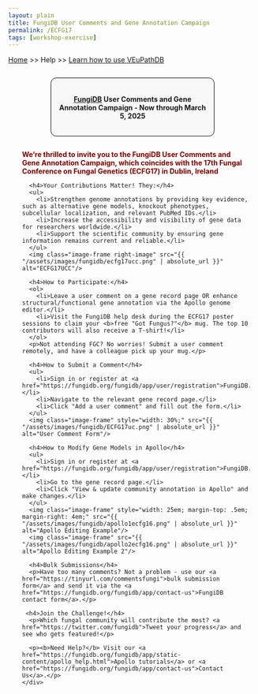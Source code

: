 ```yaml
---
layout: plain
title: FungiDB User Comments and Gene Annotation Campaign
permalink: /ECFG17
tags: [workshop-exercise]
---
```

<style>
  h1 {
    font-size: 2.5em;
  }
  div.contents {
    margin-left: 1em;
    margin-bottom: 3em;
  }
  div.workshop {
    margin: 2em 1em;
  }
  details summary, details ul {
    margin-top: 1em;
  }
  details summary {
    font-size: 120%;
    color: #069;
  }
  details p, details table {
    margin-left: 2em;
  }
  details table {
    margin-right: 6em;
  }
  table {
    margin-top: 1em;
    border-collapse: collapse;
  }
  tr.break td {
    background-color: #DCDCDC;
  }
  table.hor-minimalist-a {
    text-align: left;
  }
  table.hor-minimalist-a th {
    font-size: 110%;
    font-weight: 400;
    color: #039;
    border-bottom: 2px solid #6678b1;
    padding: 0.5em;
    text-align: left;
  }
  table.hor-minimalist-a tr {
    border-bottom: 1px solid #ddd;
  }
  table.hor-minimalist-a tr:hover td {
    color: #039; 
  }
  table.hor-minimalist-a td {
    color: #669; 
    padding: 0.5em;
    vertical-align: middle;
  }
  div.centered-title {
    border: 1px solid black;
    border-radius: 0.8em;
    text-align: center;
    margin: 2em auto;
    background: #F8F8F8;
    padding: 1em;
    max-width: 60%;
  }
  .image-frame {
    border: 4px solid #ccc;
    padding: 5px;
    background: #f9f9f9;
    display: block;
    margin: 1em auto;
    max-width: 100%;
  }
  .right-image {
    float: right;
    margin-left: 1.5em;
    width: 45%;
    display: block;
    clear: none;
  }
  .wide-left-image {
    display: block;
    margin: 1.5em 0;
    width: 80%;
  }
</style>

<p><a href="/">Home</a> >> Help >> <a href="/a/app/static-content/landing.html">Learn how to use VEuPathDB</a></p>

<div class="static-content">
  <div class="centered-title">     
    <h4><a href="https://fungidb.org">FungiDB</a> User Comments and Gene Annotation Campaign - Now through March 5, 2025</h4>
  </div>

  <div class="contents">
    <div class="workshop">
      <p style="color: maroon;"><b>We’re thrilled to invite you to the FungiDB User Comments and Gene Annotation Campaign, which coincides with the 17th Fungal Conference on Fungal Genetics (ECFG17) in Dublin, Ireland</b></p>
      
      <h4>Your Contributions Matter! They:</h4>
      <ul>
        <li>Strengthen genome annotations by providing key evidence, such as alternative gene models, knockout phenotypes, subcellular localization, and relevant PubMed IDs.</li>
        <li>Increase the accessibility and visibility of gene data for researchers worldwide.</li>
        <li>Support the scientific community by ensuring gene information remains current and reliable.</li>
      </ul>
      <img class="image-frame right-image" src="{{ "/assets/images/fungidb/ecfg17ucc.png" | absolute_url }}" alt="ECFG17UCC"/>

      <h4>How to Participate:</h4>
      <ol>
        <li>Leave a user comment on a gene record page OR enhance structural/functional gene annotation via the Apollo genome editor.</li>
        <li>Visit the FungiDB help desk during the ECFG17 poster sessions to claim your <b>free "Got Fungus?"</b> mug. The top 10 contributors will also receive a T-shirt!</li>
      </ol>
      <p>Not attending FGC? No worries! Submit a user comment remotely, and have a colleague pick up your mug.</p>

      <h4>How to Submit a Comment</h4>
      <ul>
        <li>Sign in or register at <a href="https://fungidb.org/fungidb/app/user/registration">FungiDB.org</a>.</li>
        <li>Navigate to the relevant gene record page.</li>
        <li>Click "Add a user comment" and fill out the form.</li>
      </ul>
      <img class="image-frame" style="width: 30%;" src="{{ "/assets/images/fungidb/ECFG17uc.png" | absolute_url }}" alt="User Comment Form"/>

      <h4>How to Modify Gene Models in Apollo</h4>
      <ul>
        <li>Sign in or register at <a href="https://fungidb.org/fungidb/app/user/registration">FungiDB.org</a>.</li>
        <li>Go to the gene record page.</li>
        <li>Click "View & update community annotation in Apollo" and make changes.</li>
      </ul>
      <img class="image-frame" style="width: 25em; margin-top: .5em; margin-right: 4em;" src="{{ "/assets/images/fungidb/apollo1ecfg16.png" | absolute_url }}" alt="Apollo Editing Example"/>
      <img class="image-frame" src="{{ "/assets/images/fungidb/apollo2ecfg16.png" | absolute_url }}" alt="Apollo Editing Example 2"/>

      <h4>Bulk Submissions</h4>
      <p>Have too many comments? Not a problem - use our <a href="https://tinyurl.com/commentsfungi">bulk submission form</a> and send it via the <a href="https://fungidb.org/fungidb/app/contact-us">FungiDB contact form</a>.</p>
      
     <h4>Join the Challenge!</h4>
      <p>Which fungal community will contribute the most? <a href="https://twitter.com/fungidb">Tweet your progress</a> and see who gets featured!</p>

      <p><b>Need Help?</b> Visit our <a href="https://fungidb.org/fungidb/app/static-content/apollo_help.html">Apollo tutorials</a> or <a href="https://fungidb.org/fungidb/app/contact-us">Contact Us</a>.</p>
    </div>
  </div>
</div>
